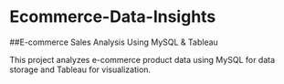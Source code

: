 # Ecommerce-Data-Insights
##E-commerce Sales Analysis Using MySQL & Tableau

This project analyzes e-commerce product data using MySQL for data storage and Tableau for visualization.
